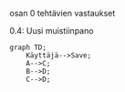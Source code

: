 osan 0 tehtävien vastaukset


0.4: Uusi muistiinpano

```mermaid
graph TD;
    Käyttäjä-->Save;
    A-->C;
    B-->D;
    C-->D;
```